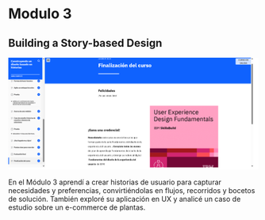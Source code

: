 # Modulo 3
## Building a Story-based Design

![alt text](../../recursos-adicionales/finM3.png)

En el Módulo 3 aprendí a crear historias de usuario para capturar necesidades y preferencias, convirtiéndolas en flujos, recorridos y bocetos de solución. También exploré su aplicación en UX y analicé un caso de estudio sobre un e-commerce de plantas.

